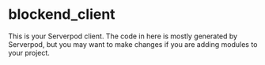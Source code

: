 # blockend_client

This is your Serverpod client. The code in here is mostly generated by
Serverpod, but you may want to make changes if you are adding modules to your
project.
